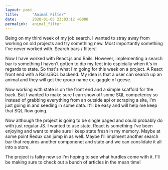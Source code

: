 ```yaml
---
layout: post
title:      "Animal Filter"
date:       2020-01-05 23:03:12 +0000
permalink:  animal_filter
---
```



Being on my third week of my job search. I wanted to stray away from working on old projects and try something new. Most importantly something I've never worked with. Search bars / filters! 

Now I have worked with React.js and Rails. However, implementing a search bar is something I haven't gotten to dip my feet into espicially when it's in regards to state. So that's what I'm going for this week on a project. A React front end with a Rails/SQL backend. My idea is that a user can search up an animal and they will get the group name ex. gaggle of geese. 

Now working with state is on the front end and a simple scaffold for the back. But I wanted to make sure I can show off some SQL competency so instead of grabbing everything from an outside api or scraping a site, I'm just going in and seeding in some data. It'll be easy and will help me keep that SQL flow going. 

Now although the project is going to be single paged and could probably do with just regular JS. I wanted to use state. React is something I've been enjoying and want to make sure I keep state fresh in my memory. Maybe at some point Redux can jump in as well. Maybe I'll implment another search bar that requires another componenet and state and we can conslidate it all into a store. 

The project is failry new so I'm hoping to see what hurdles come with it. I'll be making sure to check out a bunch of articles in the mean time! 
